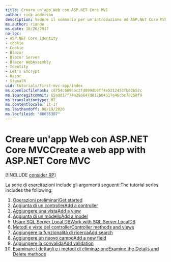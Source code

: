 ```yaml
---
title: Creare un'app Web con ASP.NET Core MVC
author: rick-anderson
description: Vedere il sommario per un'introduzione ad ASP.NET Core MVC.
ms.author: riande
ms.date: 10/26/2017
no-loc:
- ASP.NET Core Identity
- cookie
- Cookie
- Blazor
- Blazor Server
- Blazor WebAssembly
- Identity
- Let's Encrypt
- Razor
- SignalR
uid: tutorials/first-mvc-app/index
ms.openlocfilehash: cd754c6898ac2fd099db9ff4e5212453fb82b52c
ms.sourcegitcommit: 65add17f74a29a647d812b04517e46cbc78258f9
ms.translationtype: MT
ms.contentlocale: it-IT
ms.lasthandoff: 08/19/2020
ms.locfileid: "88635307"
---
```

# <a name="create-a-web-app-with-aspnet-core-mvc"></a><span data-ttu-id="5fd4b-103">Creare un'app Web con ASP.NET Core MVC</span><span class="sxs-lookup"><span data-stu-id="5fd4b-103">Create a web app with ASP.NET Core MVC</span></span>

[!INCLUDE [consider RP](~/includes/razor.md)]

<span data-ttu-id="5fd4b-104">La serie di esercitazioni include gli argomenti seguenti:</span><span class="sxs-lookup"><span data-stu-id="5fd4b-104">The tutorial series includes the following:</span></span>

1. [<span data-ttu-id="5fd4b-105">Operazioni preliminari</span><span class="sxs-lookup"><span data-stu-id="5fd4b-105">Get started</span></span>](start-mvc.md)
1. [<span data-ttu-id="5fd4b-106">Aggiunta di un controller</span><span class="sxs-lookup"><span data-stu-id="5fd4b-106">Add a controller</span></span>](adding-controller.md)
1. [<span data-ttu-id="5fd4b-107">Aggiungere una vista</span><span class="sxs-lookup"><span data-stu-id="5fd4b-107">Add a view</span></span>](adding-view.md)
1. [<span data-ttu-id="5fd4b-108">Aggiunta di un modello</span><span class="sxs-lookup"><span data-stu-id="5fd4b-108">Add a model</span></span>](adding-model.md)
1. [<span data-ttu-id="5fd4b-109">Usare SQL Server Local DB</span><span class="sxs-lookup"><span data-stu-id="5fd4b-109">Work with SQL Server LocalDB</span></span>](working-with-sql.md)
1. [<span data-ttu-id="5fd4b-110">Metodi e viste del controller</span><span class="sxs-lookup"><span data-stu-id="5fd4b-110">Controller methods and views</span></span>](controller-methods-views.md)
1. [<span data-ttu-id="5fd4b-111">Aggiungere la funzionalità di ricerca</span><span class="sxs-lookup"><span data-stu-id="5fd4b-111">Add search</span></span>](search.md)
1. [<span data-ttu-id="5fd4b-112">Aggiungere un nuovo campo</span><span class="sxs-lookup"><span data-stu-id="5fd4b-112">Add a new field</span></span>](new-field.md)
1. [<span data-ttu-id="5fd4b-113">Aggiungere la convalida</span><span class="sxs-lookup"><span data-stu-id="5fd4b-113">Add validation</span></span>](validation.md)
1. [<span data-ttu-id="5fd4b-114">Esaminare i dettagli e i metodi di eliminazione</span><span class="sxs-lookup"><span data-stu-id="5fd4b-114">Examine the Details and Delete methods</span></span>](details.md)
